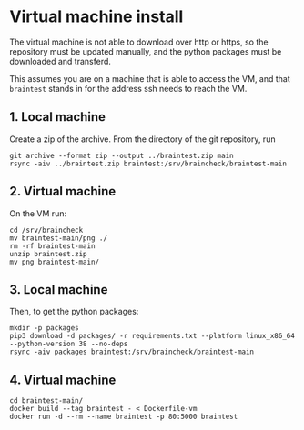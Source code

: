 # Virtual machine install

The virtual machine is not able to download over http or https, so the repository must be updated manually, and the python packages must be downloaded and transferd.

This assumes you are on a machine that is able to access the VM, and that `braintest` stands in for the address ssh needs to reach the VM.

## 1. Local machine

Create a zip of the archive. From the directory of the git repository, run

```
git archive --format zip --output ../braintest.zip main
rsync -aiv ../braintest.zip braintest:/srv/braincheck/braintest-main
```

## 2. Virtual machine

On the VM run:

```
cd /srv/braincheck
mv braintest-main/png ./
rm -rf braintest-main
unzip braintest.zip
mv png braintest-main/
```

## 3. Local machine

Then, to get the python packages:

```
mkdir -p packages
pip3 download -d packages/ -r requirements.txt --platform linux_x86_64 --python-version 38 --no-deps
rsync -aiv packages braintest:/srv/braincheck/braintest-main
```

## 4. Virtual machine

```
cd braintest-main/
docker build --tag braintest - < Dockerfile-vm
docker run -d --rm --name braintest -p 80:5000 braintest
```

